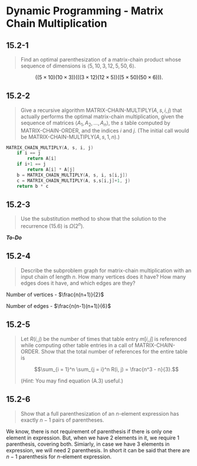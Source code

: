 # Dynamic Programming - Matrix Chain Multiplication

## 15.2-1

> Find an optimal parenthesization of a matrix-chain product whose sequence of dimensions is $\langle 5, 10, 3, 12, 5, 50, 6 \rangle$.

$$((5 \times 10)(10 \times 3))(((3 \times 12)(12 \times 5))((5 \times 50)(50 \times 6))).$$

## 15.2-2

> Give a recursive algorithm $\text{MATRIX-CHAIN-MULTIPLY}(A, s, i, j)$ that actually performs the optimal matrix-chain multiplication, given the sequence of matrices $\langle A_1, A_2, \ldots ,A_n \rangle$, the $s$ table computed by $\text{MATRIX-CHAIN-ORDER}$, and the indices $i$ and $j$. (The initial call would be $\text{MATRIX-CHAIN-MULTIPLY}(A, s, 1, n)$.)

```cpp
MATRIX_CHAIN_MULTIPLY(A, s, i, j)
    if i == j
        return A[i]
    if i+1 == j
        return A[i] * A[j]
    b = MATRIX_CHAIN_MULTIPLY(A, s, i, s[i,j])
    c = MATRIX_CHAIN_MULTIPLY(A, s,s[i,j]+1, j)
    return b * c
```

## 15.2-3

> Use the substitution method to show that the solution to the recurrence $\text{(15.6)}$ is $\Omega(2^n)$.

*__To-Do__*

## 15.2-4

> Describe the subproblem graph for matrix-chain multiplication with an input chain of length $n$. How many vertices does it have? How many edges does it have, and which edges are they?


Number of vertices - $\frac{n(n+1)}{2}$

Number of edges - $\frac{n(n-1)(n+1)}{6}$


## 15.2-5

> Let $R(i, j)$ be the number of times that table entry $m[i, j]$ is referenced while computing other table entries in a call of $\text{MATRIX-CHAIN-ORDER}$. Show that the total number of references for the entire table is
>
> $$\sum_{i = 1}^n \sum_{j = i}^n R(i, j) = \frac{n^3 - n}{3}.$$
>
> ($\textit{Hint:}$ You may find equation $\text{(A.3)}$ useful.)


## 15.2-6

> Show that a full parenthesization of an $n$-element expression has exactly $n - 1$ pairs of parentheses.

We know, there is not requirement of parenthesis if there is only one element in expression.
But, when we have 2 elements in it, we require 1 parenthesis, covering both.
Simiarly, in case we have 3 elements in expression, we will need 2 parenthesis.
In short it can be said that there are $n-1$ parenthesis for $n$-element expression.